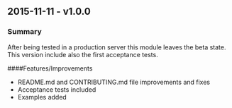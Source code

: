 ## 2015-11-11 - v1.0.0
### Summary
After being tested in a production server this module leaves the beta state.
This version include also the first acceptance tests.

####Features/Improvements
- README.md and CONTRIBUTING.md file improvements and fixes
- Acceptance tests included
- Examples added
